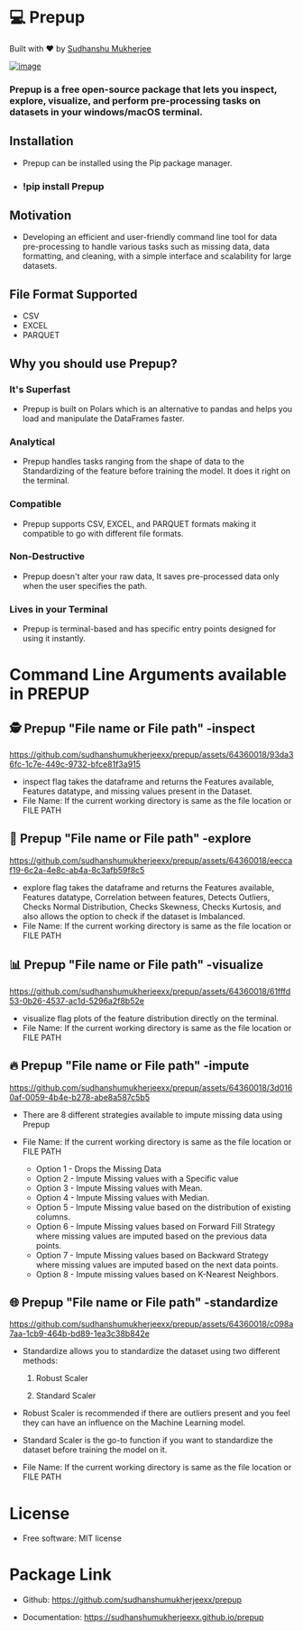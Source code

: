 # 💻 Prepup
Built with ♥️ by [Sudhanshu Mukherjee](https://www.linkedin.com/in/sudhanshumukherjeexx/)

[![image](https://img.shields.io/pypi/v/prepup.svg)](https://pypi.python.org/pypi/prepup)
<!-- [![image](https://img.shields.io/conda/vn/conda-forge/prepup.svg)](https://anaconda.org/conda-forge/prepup) -->

### Prepup is a free open-source package that lets you inspect, explore, visualize, and perform pre-processing tasks on datasets in your windows/macOS terminal.

##  Installation
- Prepup can be installed using the Pip package manager.
- ### !pip install Prepup

## Motivation
- Developing an efficient and user-friendly command line tool for data pre-processing to handle various tasks such as missing data, data formatting, and cleaning, with a simple interface and scalability for large datasets.

## File Format Supported
-   CSV
-   EXCEL
-   PARQUET

## Why you should use Prepup?

### It's Superfast
-   Prepup is built on Polars which is an alternative to pandas and helps you load and manipulate the DataFrames faster.

### Analytical 
-   Prepup handles tasks ranging from the shape of data to the Standardizing of the feature before training the model. It does it right on the terminal.

### Compatible 
-   Prepup supports CSV, EXCEL, and PARQUET formats making it compatible to go with different file formats.

### Non-Destructive 
-   Prepup doesn't alter your raw data, It saves pre-processed data only when the user specifies the path.

### Lives in your Terminal
-   Prepup is terminal-based and has specific entry points designed for using it instantly.

# Command Line Arguments available in PREPUP

## 🕵️ Prepup "File name or File path" -inspect
https://github.com/sudhanshumukherjeexx/prepup/assets/64360018/93da36fc-1c7e-449c-9732-bfce81f3a915
- inspect flag takes the dataframe and returns the Features available, Features datatype, and missing values present in the Dataset.
- File Name: If the current working directory is same as the file location or FILE PATH

## 🧭 Prepup "File name or File path" -explore
https://github.com/sudhanshumukherjeexx/prepup/assets/64360018/eeccaf19-6c2a-4e8c-ab4a-8c3afb59f8c5
- explore flag takes the dataframe and returns the Features available, Features datatype, Correlation between features, Detects Outliers, Checks Normal Distribution, Checks Skewness, Checks Kurtosis, and also allows the option to check if the dataset is Imbalanced.
- File Name: If the current working directory is same as the file location or FILE PATH

## 📊 Prepup "File name or File path" -visualize
https://github.com/sudhanshumukherjeexx/prepup/assets/64360018/61fffd53-0b26-4537-ac1d-5296a2f8b52e
- visualize flag plots of the feature distribution directly on the terminal.
- File Name: If the current working directory is same as the file location or FILE PATH

## 🔥 Prepup "File name or File path" -impute
https://github.com/sudhanshumukherjeexx/prepup/assets/64360018/3d0160af-0059-4b4e-b278-abe8a587c5b5
- There are 8 different strategies available to impute missing data using Prepup
- File Name: If the current working directory is same as the file location or FILE PATH

    - Option 1 - Drops the Missing Data
    - Option 2 - Impute Missing values with a Specific value
    - Option 3 - Impute Missing values with Mean.
    - Option 4 - Impute Missing values with Median.
    - Option 5 - Impute Missing value based on the distribution of existing columns.
    - Option 6 - Impute Missing values based on Forward Fill Strategy where missing values are imputed based on the previous data points.
    - Option 7 - Impute Missing values based on Backward Strategy where missing values are imputed based on the next data points.
    - Option 8 - Impute missing values based on K-Nearest Neighbors.

## 🌐 Prepup "File name or File path" -standardize
https://github.com/sudhanshumukherjeexx/prepup/assets/64360018/c098a7aa-1cb9-464b-bd89-1ea3c38b842e
- Standardize allows you to standardize the dataset using two different methods:
    1. Robust Scaler

    2. Standard Scaler 

- Robust Scaler is recommended if there are outliers present and you feel they can have an influence on the Machine Learning model.

- Standard Scaler is the go-to function if you want to standardize the dataset before training the model on it.
- File Name: If the current working directory is same as the file location or FILE PATH

# License
-   Free software: MIT license

# Package Link
-   Github: https://github.com/sudhanshumukherjeexx/prepup

-   Documentation: https://sudhanshumukherjeexx.github.io/prepup
